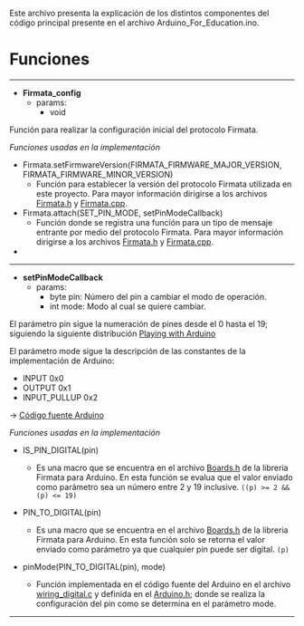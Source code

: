 Este archivo presenta la explicación de los distintos componentes del código principal presente en el archivo Arduino_For_Education.ino. 
# Funciones 
---
* **Firmata_config**
    * params:
        * void

Función para realizar la configuración inicial del protocolo Firmata. 

*Funciones usadas en la implementación*

* Firmata.setFirmwareVersion(FIRMATA_FIRMWARE_MAJOR_VERSION, FIRMATA_FIRMWARE_MINOR_VERSION)
    * Función para establecer la versión del protocolo Firmata utilizada en este proyecto. Para mayor información dirigirse a los archivos [Firmata.h](https://github.com/lstoll/arduino-libraries/blob/master/Firmata/Firmata.h) y [Firmata.cpp](https://github.com/lstoll/arduino-libraries/blob/master/Firmata/Firmata.cpp). 
* Firmata.attach(SET_PIN_MODE, setPinModeCallback)
    * Función donde se registra una función para un tipo de mensaje entrante por medio del protocolo Firmata. Para mayor información dirigirse a los archivos [Firmata.h](https://github.com/lstoll/arduino-libraries/blob/master/Firmata/Firmata.h) y [Firmata.cpp](https://github.com/lstoll/arduino-libraries/blob/master/Firmata/Firmata.cpp).
* 

---
* **setPinModeCallback**
    * params:
        * byte pin: Número del pin a cambiar el modo de operación.
        * int mode: Modo al cual se quiere cambiar. 

El parámetro pin sigue la numeración de pines desde el 0 hasta el 19; siguiendo la siguiente distribución [Playing with Arduino](https://garretlab.web.fc2.com/en/arduino/inside/hardware/arduino/avr/cores/arduino/Arduino.h/digitalPinToPort.html)

El parámetro mode sigue la descripción de las constantes de la implementación de Arduino: 
* INPUT 0x0 
* OUTPUT 0x1 
* INPUT_PULLUP 0x2 

-> [Código fuente Arduino](https://github.com/arduino/ArduinoCore-avr/blob/master/cores/arduino/Arduino.h)

*Funciones usadas en la implementación*

* IS_PIN_DIGITAL(pin)
    * Es una macro que se encuentra en el archivo [Boards.h](https://github.com/firmata/arduino/blob/master/Boards.h) de la libreria Firmata para Arduino. En esta función se evalua que el valor enviado como parámetro sea un número entre 2 y 19 inclusive. `((p) >= 2 && (p) <= 19)`
* PIN_TO_DIGITAL(pin)
    * Es una macro que se encuentra en el archivo [Boards.h](https://github.com/firmata/arduino/blob/master/Boards.h) de la libreria Firmata para Arduino. En esta función solo se retorna el valor enviado como parámetro ya que cualquier pin puede ser digital. `(p)`

* pinMode(PIN_TO_DIGITAL(pin), mode)
    * Función implementada en el código fuente del Arduino en el archivo [wiring_digital.c](https://github.com/arduino/ArduinoCore-avr/blob/master/cores/arduino/wiring_digital.c) y definida en el [Arduino.h](https://github.com/arduino/ArduinoCore-avr/blob/master/cores/arduino/Arduino.h); donde se realiza la configuración del pin como se determina en el parámetro mode. 
---

